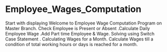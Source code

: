 # Employee_Wages_Computation
Start with displaying Welcome to Employee Wage Computation Program on Master Branch. Check Employee is Present or Absent .Calculate Daily Employee Wage .Add Part time Employee &amp; Wage. Solving using Switch Case Statement . Calculating Wages for a Month. Calculate Wages till a condition of total working hours or days is reached for a month.
